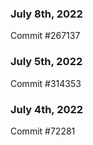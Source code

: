 ### July 8th, 2022

Commit #267137

### July 5th, 2022

Commit #314353


### July 4th, 2022

Commit #72281
